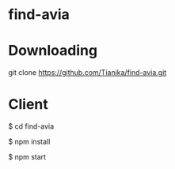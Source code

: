 # find-avia

# Downloading

git clone https://github.com/Tianika/find-avia.git

# Client

$ cd find-avia

$ npm install

$ npm start
